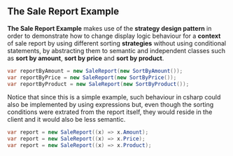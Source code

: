 ## The Sale Report Example

**The Sale Report Example** makes use of the **strategy design pattern** in order to demonstrate how to change display
logic behaviour for a **context** of sale report by using different sorting **strategies** without using conditional
statements, by abstracting them to semantic and independent classes such as **sort by amount**, **sort by price** and
**sort by product**.

```csharp
var reportByAmount = new SaleReport(new SortByAmount());
var reportByPrice = new SaleReport(new SortByPrice());
var reportByProduct = new SaleReport(new SortByProduct());
```

Notice that since this is a simple example, such behaviour in csharp could also be implemented by using expressions but,
even though the sorting conditions were extrated from the report itself, they would reside in the client and it would
also be less semantic.

```csharp
var report = new SaleReport((x) => x.Amount);
var report = new SaleReport((x) => x.Price);
var report = new SaleReport((x) => x.Product);
```